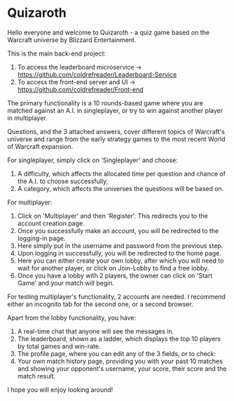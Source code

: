 # Quizaroth


Hello everyone and welcome to Quizaroth - a quiz game based on the Warcraft universe by Blizzard Entertainment.

This is the main back-end project:

1. To access the leaderboard microservice -> https://github.com/coldrefreader/Leaderboard-Service
2. To access the front-end server and UI  -> https://github.com/coldrefreader/Front-end

The primary functionality is a 10 rounds-based game where you are matched against an A.I. in singleplayer, or try to win against another player in multiplayer.

Questions, and the 3 attached answers, cover different topics of Warcraft's universe and range from the early strategy games to the most recent World of Warcraft expansion.


For singleplayer, simply click on 'Singleplayer' and choose:
1. A difficulty, which affects the allocated time per question and chance of the A.I. to choose successfully,
2. A category, which affects the universes the questions will be based on.

For multiplayer:
1. Click on 'Multiplayer' and then 'Register'. This redirects you to the account creation page.
2. Once you successfully make an account, you will be redirected to the logging-in page.
3. Here simply put in the username and password from the previous step.
4. Upon logging in successfully, you will be redirected to the home page.
5. Here you can either create your own lobby, after which you will need to wait for another player, or click on Join-Lobby to find a free lobby.
6. Once you have a lobby with 2 players, the owner can click on 'Start Game' and your match will begin.

For testing multiplayer's functionality, 2 accounts are needed. I recommend either an incognito tab for the second one, or a second browser.

Apart from the lobby functionality, you have:
1. A real-time chat that anyone will see the messages in.
2. The leaderboard, shown as a ladder, which displays the top 10 players by total games and win-rate.
3. The profile page, where you can edit any of the 3 fields, or to check:
4. Your own match history page, providing you with your past 10 matches and showing your opponent's username, your score, their score and the match result.

I hope you will enjoy looking around!